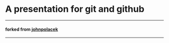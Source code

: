# A presentation for git and github 
* * *
#### forked from [johnpolacek](http://johnpolacek.com/)
* * *


